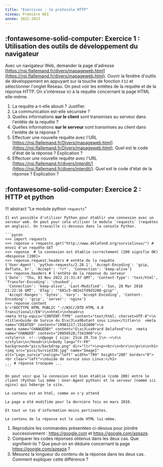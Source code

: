 ```yaml
---
title: "Exercices : le protocole HTTP"
niveau: Première NSI
année: 2022-2023
---
```


## :fontawesome-solid-computer: Exercice 1 : Utilisation des outils de développement du navigateur

Avec un navigateur Web, demander la page  d'adresse [https://nsi.flallemand.fr/divers/mapageweb.html](https://nsi.flallemand.fr/divers/mapageweb.html). Ouvrir la fenêtre d'outils de développement en appuyant sur la touche de fonction `F12` et sélectionner l'onglet Réseau. On peut voir les entêtes de la requête et de la réponse HTTP. On s'intéresse ici à la requête concernant la page HTML elle-même.

1. La requête a-t-elle abouti ? Justifier.
1. La communication est-elle sécurisée ?
1.  Quelles informations **sur le client** sont transmises au serveur dans l'entête de la requête ?
1.  Quelles informations **sur le serveur** sont transmises au client dans l'entête de la réponse ?
1.  Effectuer une nouvelle requête avec l'URL [https://nsi.flallemand.fr/Divers/mapageweb.html](https://nsi.flallemand.fr/Divers/mapageweb.html). Quel est le code d'état de la réponse ? Explication ?
1.  Effectuer une nouvelle requête avec l'URL [https://nsi.flallemand.fr/divers/interdit/](https://nsi.flallemand.fr/divers/interdit/). Quel est le code d'état de la réponse ? Explication ?

## :fontawesome-solid-computer: Exercice 2 : HTTP et python

!!! abstract "Le module python `requests`"

    Il est possible d'utiliser Python pour établir une connexion avec un serveur web. On peut pour cela utiliser le module `requests` (requêtes en anglais). On travaille ci-dessous dans la console Python.

    ```pycon
    >>> import requests
    >>> reponse = requests.get("http://www.delafond.org/survielinux/") # envoi d'un requête GET
    >>> reponse  # la connexion est établie correctement (200 signifie OK)
    <Response [200]>
    >>> reponse.request.headers # entête de la requête
    {'User-Agent': 'python-requests/2.28.1', 'Accept-Encoding': 'gzip, deflate, br', 'Accept': '*/*', 'Connection': 'keep-alive'}
    >>> reponse.headers # l'entête de la réponse du serveur
    {'Date': 'Thu, 03 Nov 2022 21:31:47 GMT', 'Content-Type': 'text/html', 'Transfer-Encoding': 'chunked',
     'Connection': 'keep-alive', 'Last-Modified': 'Sun, 28 Mar 2010 21:22:16 GMT', 'ETag': '"681c5-482e2fd9d3200-gzip"',
     'Accept-Ranges': 'bytes', 'Vary': 'Accept-Encoding', 'Content-Encoding': 'gzip', 'server': 'nginx'}
    >>> reponse.content
    b'<!DOCTYPE HTML PUBLIC "-//W3C//DTD HTML 4.0 Transitional//EN">\n<html>\n<head>\n  
    <meta http-equiv="CONTENT-TYPE" content="text/html; charset=UTF-8">\n  
    <title>Guide de Survie du D\xc3\xa9butant sous Linux</title>\n  <meta name="CREATED" content="19981217;15162800">\n  
    <meta name="CHANGEDBY" content="G\xc3\xa9rard Delafond">\n  <meta name="CHANGED" content="20050528;7341900">\n  
    <style>\n  <!--\n@page { size: 21cm 29.7cm }\n-->\n\n  </style>\n</head>\n\n<body lang="fr-FR" 
    background="pics/backdrop.png" dir="ltr">\n<p><br>\n<br>\n</p>\n\n<h1><img src="pics/Survie330.jpg" name="Image1" 
    alt="Logo_survie"\nalign="left" width="799" height="280" border="0"><br clear="left">\nGuide de survie sous Linux:</h1>
    ... # réponse tronquée ...
    ```

    On peut voir que la connexion est bien établie (code 200) entre le client (Python lui même : User-Agent python) et le serveur (nommé ici nginx) qui héberge le site.

    Le contenu est en html, comme on s'y attend

    La page a été modifiée pour la dernière fois en mars 2010.

    Et tout un tas d'information moins pertinentes.

    Le contenu de la réponse est le code HTML lui-même.
<!--  -->

1. Reproduire les commandes présentées ci-dessus pour joindre successivement : https://google.com et https://google.com/azeaze.
2. Comparer les codes réponses obtenus dans les deux cas. Que signifient-ils ? Que peut-on en déduire concernant la page https://google.com/azeaze ?
4. Mesurez la longueur du contenu de la réponse dans les deux cas. Comment expliquer cette différence ?